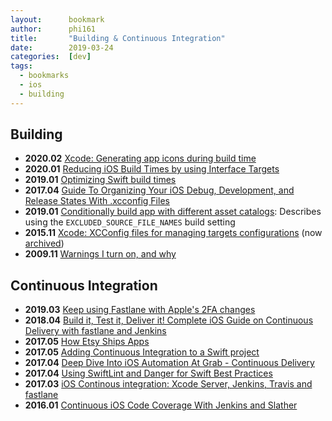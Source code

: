 ```yaml
---
layout:      bookmark
author:      phi161
title:       "Building & Continuous Integration"
date:        2019-03-24
categories:  [dev]
tags:
  - bookmarks
  - ios
  - building
---
```


## Building

* **2020.02** [Xcode: Generating app icons during build time](http://moraleda.info/blog/2020/02/25/xcode-generating-app-icons-during-build-time.html)
* **2020.01** [Reducing iOS Build Times by using Interface Targets](https://swiftrocks.com/reducing-ios-build-times-by-using-interface-targets.html)
* **2019.01** [Optimizing Swift build times](https://github.com/fastred/Optimizing-Swift-Build-Times/blob/master/README.md)
* **2017.04** [Guide To Organizing Your iOS Debug, Development, and Release States With .xcconfig Files](https://hackernoon.com/a-cleaner-way-to-organize-your-ios-debug-development-and-release-distributions-6b5eb6a48356)
* **2019.01** [Conditionally build app with different asset catalogs](https://stackoverflow.com/a/28645979/289501): Describes using the `EXCLUDED_SOURCE_FILE_NAMES` build setting
* **2015.11** [Xcode: XCConfig files for managing targets configurations](http://szulctomasz.com/2015/11/14/xcode-xcconfig-files-for-maintaining-targets-configurations.html) (now [archived](http://szulctomasz.com/programming-blog/1/01/blog-archive-2017/))
* **2009.11** [Warnings I turn on, and why](http://boredzo.org/blog/archives/2009-11-07/warnings)


## Continuous Integration

* **2019.03** [Keep using Fastlane with Apple's 2FA changes](https://drobinin.com/posts/keep-using-fastlane-with-apples-2fa-changes/)
* **2018.04** [Build it, Test it, Deliver it! Complete iOS Guide on Continuous Delivery with fastlane and Jenkins](https://medium.com/flawless-app-stories/build-it-test-it-deliver-it-complete-ios-guide-on-continuous-delivery-with-fastlane-and-jenkins-cbe44e996ac5)
* **2017.05** [How Etsy Ships Apps](https://codeascraft.com/2017/05/15/how-etsy-ships-apps/) 
* **2017.05** [Adding Continuous Integration to a Swift project](https://www.swiftbysundell.com/posts/adding-continuous-integration-to-a-swift-project)
* **2017.04** [Deep Dive Into iOS Automation At Grab - Continuous Delivery](http://engineering.grab.com/deep-dive-into-ios-automation-at-grab-continuous-delivery)
* **2017.04** [Using SwiftLint and Danger for Swift Best Practices](https://medium.com/developermind/using-swiftlint-and-danger-for-swift-best-practices-48432e4e268a)
* **2017.03** [iOS Continous integration: Xcode Server, Jenkins, Travis and fastlane](http://thebugcode.github.io/ios-continous-integration-choosing-a-build-server-and-tooling/)
* **2016.01** [Continuous iOS Code Coverage With Jenkins and Slather](https://pspdfkit.com/blog/2016/continuous-ios-code-coverage-with-jenkins-and-slather/)

